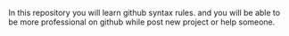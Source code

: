 In this repository you will learn github syntax rules. 
and you will be able to be more professional on github while post new project or help someone. 

